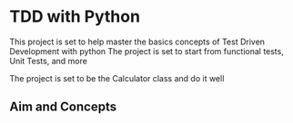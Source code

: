 # TDD with Python

This project is set to help master the basics concepts of Test Driven Development with python
The project is set to start from functional tests, Unit Tests, and more

The project is set to be the Calculator class and do it well

## Aim and Concepts
